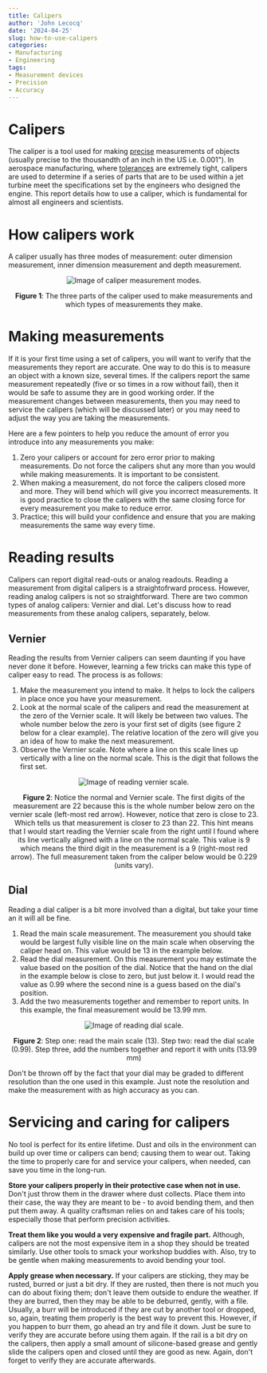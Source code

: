 ```yaml
---
title: Calipers
author: 'John Lecocq'
date: '2024-04-25'
slug: how-to-use-calipers
categories: 
- Manufacturing 
- Engineering
tags: 
- Measurement devices
- Precision
- Accuracy
---
```


# Calipers

The caliper is a tool used for making [precise](https://en.wikipedia.org/wiki/Accuracy_and_precision) measurements of objects (usually precise to the thousandth of an inch in the US i.e. 0.001"). In aerospace manufacturing, where [tolerances](https://en.wikipedia.org/wiki/Engineering_tolerance) are extremely tight, calipers are used to determine if a series of parts that are to be used within a jet turbine meet the specifications set by the engineers who designed the engine. This report details how to use a caliper, which is fundamental for almost all engineers and scientists. 

# How calipers work

A caliper usually has three modes of measurement: outer dimension measurement, inner dimension measurement and depth measurement. 
<div class="figure" align='center'>
<img src="{{< blogdown/postref >}}index_files/www/modes.png" alt="Image of caliper measurement modes." />
<p class="caption"><span id="fig:weight_time"></span><strong>Figure 1</strong>: The three parts of the caliper used to make measurements and which types of measurements they make.</p>
</div>



# Making measurements

If it is your first time using a set of calipers, you will want to verify that the measurements they report are accurate. One way to do this is to measure an object with a known size, several times. If the calipers report the same measurement repeatedly (five or so times in a row without fail), then it would be safe to assume they are in good working order. If the measurement changes between measurements, then you may need to service the calipers (which will be discussed later) or you may need to adjust the way you are taking the measurements.

Here are a few pointers to help you reduce the amount of error you introduce into any measurements you make:
1. Zero your calipers or account for zero error prior to making measurements. Do not force the calipers shut any more than you would while making measurements. It is important to be consistent.
2. When making a measurement, do not force the calipers closed more and more. They will bend which will give you incorrect measurements. It is good practice to close the calipers with the same closing force for every measurement you make to reduce error.
3. Practice; this will build your confidence and ensure that you are making measurements the same way every time. 

# Reading results

Calipers can report digital read-outs or analog readouts. Reading a measurement from digital calipers is a straightofrward process. However, reading analog calipers is not so straightforward. There are two common types of analog calipers: Vernier and dial. Let's discuss how to read measurements from these analog calipers, separately, below.

## Vernier

Reading the results from Vernier calipers can seem daunting if you have never done it before. However, learning a few tricks can make this type of caliper easy to read. The process is as follows:

1. Make the measurement you intend to make. It helps to lock the calipers in place once you have your measurement.
2. Look at the normal scale of the calipers and read the measurement at the zero of the Vernier scale. It will likely be between two values. The whole number below the zero is your first set of digits (see figure 2 below for a clear example). The relative location of the zero will give you an idea of how to make the next measurement. 
3. Observe the Vernier scale. Note where a line on this scale lines up vertically with a line on the normal scale. This is the digit that follows the first set. 

<div class="figure" align='center'>
<img src="{{< blogdown/postref >}}index_files/www/read-vernier.png" alt="Image of reading vernier scale." />
<p class="caption"><span id="fig:weight_time"></span><strong>Figure 2</strong>: Notice the normal and Vernier scale. The first digits of the measurement are 22 because this is the whole number below zero on the vernier scale (left-most red arrow). However, notice that zero is close to 23. Which tells us that measurement is closer to 23 than 22. This hint means that I would start reading the Vernier scale from the right until I found where its line vertically aligned with a line on the normal scale. This value is 9 which means the third digit in the measurement is a 9 (right-most red arrow). The full measurement taken from the caliper below would be 0.229 (units vary).</p>
</div>

## Dial

Reading a dial caliper is a bit more involved than a digital, but take your time an it will all be fine.

1. Read the main scale measurement. The measurement you should take would be largest fully visible line on the main scale when observing the caliper head on. This value would be 13 in the example below.
2. Read the dial measurement. On this measurement you may estimate the value based on the position of the dial. Notice that the hand on the dial in the example below is close to zero, but just below it. I would read the value as 0.99 where the second nine is a guess based on the dial's position. 
3. Add the two measurements together and remember to report units. In this example, the final measurement would be 13.99 mm. 

<div class="figure" align='center'>
<img src="{{< blogdown/postref >}}index_files/www/read_dial.png" alt="Image of reading dial scale." />
<p class="caption"><span id="fig:weight_time"></span><strong>Figure 2</strong>: Step one: read the main scale (13). Step two: read the dial scale (0.99). Step three, add the numbers together and report it with units (13.99 mm) </p>
</div>


Don't be thrown off by the fact that your dial may be graded to different resolution than the one used in this example. Just note the resolution and make the measurement with as high accuracy as you can. 

# Servicing and caring for calipers

No tool is perfect for its entire lifetime. Dust and oils in the environment can build up over time or calipers can bend; causing them to wear out. Taking the time to properly care for and service your calipers, when needed, can save you time in the long-run.

**Store your calipers properly in their protective case when not in use.** Don't just throw them in the drawer where dust collects. Place them into their case, the way they are meant to be - to avoid bending them, and then put them away. A quality craftsman relies on and takes care of his tools; especially those that perform precision activities.

**Treat them like you would a very expensive and fragile part.** Although, calipers are not the most expensive item in a shop they should be treated similarly. Use other tools to smack your workshop buddies with. Also, try to be gentle when making measurements to avoid bending your tool.

**Apply grease when necessary.** If your calipers are sticking, they may be rusted, burred or just a bit dry. If they are rusted, then there is not much you can do about fixing them; don't leave them outside to endure the weather. If they are burred, then they may be able to be deburred, gently, with a file. Usually, a burr will be introduced if they are cut by another tool or dropped, so, again, treating them properly is the best way to prevent this. However, if you happen to burr them, go ahead an try and file it down. Just be sure to verify they are accurate before using them again. If the rail is a bit dry on the calipers, then apply a small amount of silicone-based grease and gently slide the calipers open and closed until they are good as new. Again, don't forget to verify they are accurate afterwards.  
